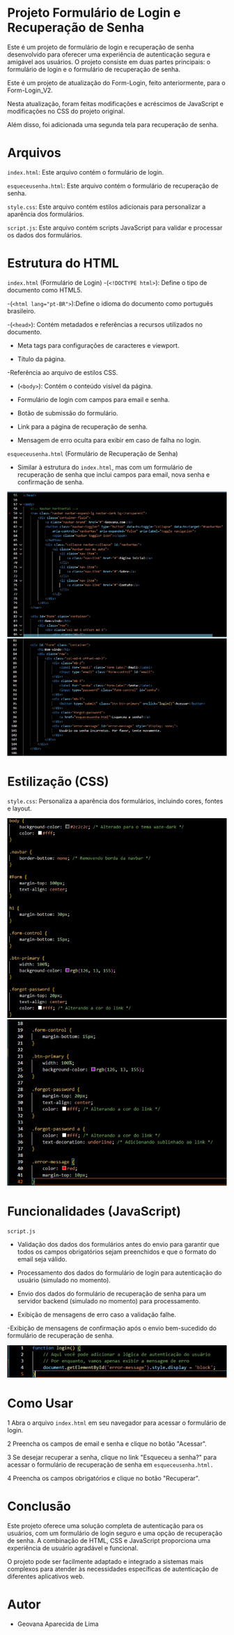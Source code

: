 # Projeto Formulário de Login e Recuperação de Senha 
Este é um projeto de formulário de login e recuperação de senha desenvolvido para oferecer uma experiência de autenticação segura e amigável aos usuários. O projeto consiste em duas partes principais: o formulário de login e o formulário de recuperação de senha.

Este é um projeto de atualização do Form-Login, feito anteriormente, para o Form-Login_V2.

Nesta atualização, foram feitas modificações e acréscimos de JavaScript e modificações no CSS do projeto original. 

Além disso, foi adicionada uma segunda tela para recuperação de senha.

# Arquivos
`index.html`: Este arquivo contém o formulário de login.

`esqueceusenha.html`: Este arquivo contém o formulário de recuperação de senha.

`style.css`: Este arquivo contém estilos adicionais para personalizar a aparência dos formulários.

`script.js`: Este arquivo contém scripts JavaScript para validar e processar os dados dos formulários.

# Estrutura do HTML
`index.html` (Formulário de Login)
-(`<!DOCTYPE html>`): Define o tipo de documento como HTML5.

-(`<html lang="pt-BR">`):Define o idioma do documento como português brasileiro.

-(`<head>`): Contém metadados e referências a recursos utilizados no documento.

- Meta tags para configurações de caracteres e viewport.

- Título da página.

-Referência ao arquivo de estilos CSS.

- (`<body>`): Contém o conteúdo visível da página.

- Formulário de login com campos para email e senha.

- Botão de submissão do formulário.

- Link para a página de recuperação de senha.

- Mensagem de erro oculta para exibir em caso de falha no login.

`esqueceusenha.html` (Formulário de Recuperação de Senha)

- Similar à estrutura do `index.html`, mas com um formulário de recuperação de senha que inclui campos para email, nova senha e confirmação de senha.

![](1.png)
![](2.png)

# Estilização (CSS)

`style.css`: Personaliza a aparência dos formulários, incluindo cores, fontes e layout.

![](3.png)
![](4.png)
# Funcionalidades (JavaScript)

`script.js`

- Validação dos dados dos formulários antes do envio para garantir que todos os campos obrigatórios sejam preenchidos e que o formato do email seja válido.

- Processamento dos dados do formulário de login para autenticação do usuário (simulado no momento).

- Envio dos dados do formulário de recuperação de senha para um servidor backend (simulado no momento) para processamento.

- Exibição de mensagens de erro caso a validação falhe.

-Exibição de mensagens de confirmação após o envio bem-sucedido do formulário de recuperação de senha.

![](5.png)
# Como Usar

1 Abra o arquivo `index.html` em seu navegador para acessar o formulário de login.

2 Preencha os campos de email e senha e clique no botão "Acessar".

3 Se desejar recuperar a senha, clique no link "Esqueceu a senha?" para acessar o formulário de recuperação de senha em `esqueceusenha.html.`

4 Preencha os campos obrigatórios e clique no botão "Recuperar".

# Conclusão
Este projeto oferece uma solução completa de autenticação para os usuários, com um formulário de login seguro e uma opção de recuperação de senha. A combinação de HTML, CSS e JavaScript proporciona uma experiência de usuário agradável e funcional.

O projeto pode ser facilmente adaptado e integrado a sistemas mais complexos para atender às necessidades específicas de autenticação de diferentes aplicativos web.

# Autor 
- Geovana Aparecida de Lima 
